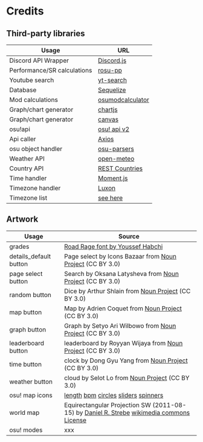 # Credits

## Third-party libraries

| Usage                       | URL                                                                                 |
| --------------------------- | ----------------------------------------------------------------------------------- |
| Discord API Wrapper         | [Discord.js](https://discord.js.org/)                                               |
| Performance/SR calculations | [rosu-pp](https://github.com/MaxOhn/rosu-pp-js)                                     |
| Youtube search              | [yt-search](https://www.npmjs.com/package/yt-search)                                |
| Database                    | [Sequelize](https://www.npmjs.com/package/sequelize)                                |
| Mod calculations            | [osumodcalculator](https://www.npmjs.com/package/osumodcalculator)                  |
| Graph/chart generator       | [chartjs](https://www.chartjs.org/)                                                 |
| Graph/chart generator       | [canvas](https://www.npmjs.com/package/canvas)                                      |
| osu!api                     | [osu! api v2](https://osu.ppy.sh/docs/index.html?javascript#introduction)           |
| Api caller                  | [Axios](https://github.com/axios/axios)                                             |
| osu object handler          | [osu-parsers](https://www.npmjs.com/package/osu-parsers)                            |
| Weather API                 | [open-meteo](https://open-meteo.com)                                                |
| Country API                 | [REST Countries](https://restcountries.com/)                                        |
| Time handler                | [Moment.js](https://momentjs.com/)                                                  |
| Timezone handler            | [Luxon](https://moment.github.io/luxon/#/)                                          |
| Timezone list               | [see here](https://github.com/sbrstrkkdwmdr/sbrbot/blob/main/src/vars/timezones.ts) |

## Artwork

| Usage                  | Source                                                                                                                                                                                                                                                                                                                                                                                  |
| ---------------------- | --------------------------------------------------------------------------------------------------------------------------------------------------------------------------------------------------------------------------------------------------------------------------------------------------------------------------------------------------------------------------------------- |
| grades                 | [Road Rage font by Youssef Habchi](https://www.dafont.com/road-rage.font)                                                                                                                                                                                                                                                                                                               |
| details_default button | Page select by Icons Bazaar from [Noun Project](https://thenounproject.com/icon/page-select-596992/) (CC BY 3.0)                                                                                                                                                                                                                                                                        |
| page select button     | Search by Oksana Latysheva from [Noun Project](https://thenounproject.com/icon/search-801015/) (CC BY 3.0)                                                                                                                                                                                                                                                                              |
| random button          | Dice by Arthur Shlain from [Noun Project](https://thenounproject.com/icon/dice-644924/) (CC BY 3.0)                                                                                                                                                                                                                                                                                     |
| map button             | Map by Adrien Coquet from [Noun Project](https://thenounproject.com/icon/map-972140/) (CC BY 3.0)                                                                                                                                                                                                                                                                                       |
| graph button           | Graph by Setyo Ari Wilbowo from [Noun Project](https://thenounproject.com/icon/graph-1059307/) (CC BY 3.0)                                                                                                                                                                                                                                                                              |
| leaderboard button     | leaderboard by Royyan Wijaya from [Noun Project](https://thenounproject.com/icon/leaderboard-3922525/) (CC BY 3.0)                                                                                                                                                                                                                                                                      |
| time button            | clock by Dong Gyu Yang from [Noun Project](https://thenounproject.com/icon/clock-6280216/) (CC BY 3.0)                                                                                                                                                                                                                                                                                  |
| weather button         | cloud by Selot Lo from [Noun Project](https://thenounproject.com/icon/cloud-6285454/) (CC BY 3.0)                                                                                                                                                                                                                                                                                       |
| osu! map icons         | [length](https://osu.ppy.sh/images/layout/beatmapset-page/total_length.svg) [bpm](https://osu.ppy.sh/images/layout/beatmapset-page/bpm.svg) [circles](https://osu.ppy.sh/images/layout/beatmapset-page/count_circles.svg) [sliders](https://osu.ppy.sh/images/layout/beatmapset-page/count_sliders.svg) [spinners](https://osu.ppy.sh/images/layout/beatmapset-page/count_spinners.svg) |
| world map              | Equirectangular Projection SW (2011-08-15) by [Daniel R. Strebe](https://commons.wikimedia.org/wiki/User:Strebe) [wikimedia commons](https://commons.wikimedia.org/wiki/File:Equirectangular_projection_SW.jpg) [License](https://creativecommons.org/licenses/by-sa/3.0/deed.en)                                                                                                       |
| osu! modes             | xxx                                                                                                                                                                                                                                                                                                                                                                                     |
